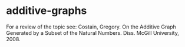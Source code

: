 # additive-graphs

For a review of the topic see: Costain, Gregory. On the Additive Graph Generated by a Subset of the Natural Numbers. Diss. McGill University, 2008.
